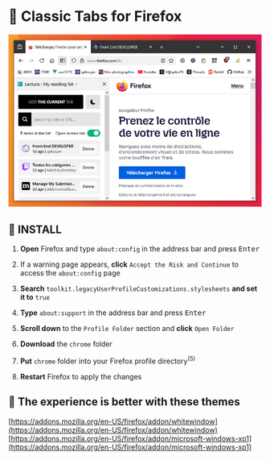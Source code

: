 <h1>🦊 Classic Tabs for Firefox</h1>

![preview](preview/preview.png)

## 💾 INSTALL

1. **Open** Firefox and type `about:config` in the address bar and press <kbd>Enter</kbd>

2. If a warning page appears, **click** `Accept the Risk and Continue` to access the `about:config` page

3. **Search** `toolkit.legacyUserProfileCustomizations.stylesheets` **and set it to** `true`

4. **Type** `about:support` in the address bar and press <kbd>Enter</kbd>

5. **Scroll down** to the `Profile Folder` section and **click** `Open Folder`

6. **Download** the `chrome` folder

7. **Put** `chrome` folder into your Firefox profile directory<sup>(5)</sup>

8. **Restart** Firefox to apply the changes


## 🎨 The experience is better with these themes
[https://addons.mozilla.org/en-US/firefox/addon/whitewindow](https://addons.mozilla.org/en-US/firefox/addon/whitewindow)  
[https://addons.mozilla.org/en-US/firefox/addon/microsoft-windows-xp1](https://addons.mozilla.org/en-US/firefox/addon/microsoft-windows-xp1)
